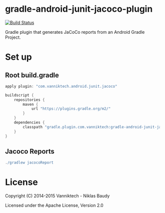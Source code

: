# gradle-android-junit-jacoco-plugin

[![Build Status](https://travis-ci.org/vanniktech/gradle-android-junit-jacoco-plugin.svg)](https://travis-ci.org/vanniktech/gradle-android-junit-jacoco-plugin)

Gradle plugin that generates JaCoCo reports from an Android Gradle Project.

# Set up

## Root build.gradle

```groovy
apply plugin: "com.vanniktech.android.junit.jacoco"

buildscript {
    repositories {
        maven {
            url "https://plugins.gradle.org/m2/"
        }
    }
    dependencies {
        classpath "gradle.plugin.com.vanniktech:gradle-android-junit-jacoco-plugin:0.1.0"
    }
}
```

## Jacoco Reports

```groovy
./gradlew jacocoReport
```

# License

Copyright (C) 2014-2015 Vanniktech - Niklas Baudy

Licensed under the Apache License, Version 2.0